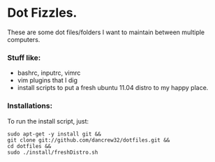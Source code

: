# Dot Fizzles.

These are some dot files/folders I want to maintain between multiple computers.

### Stuff like:
* bashrc, inputrc, vimrc
* vim plugins that I dig
* install scripts to put a fresh ubuntu 11.04 distro to my happy place.

### Installations:
To run the install script, just:

	sudo apt-get -y install git &&
    git clone git://github.com/dancrew32/dotfiles.git &&
    cd dotfiles &&
    sudo ./install/freshDistro.sh
